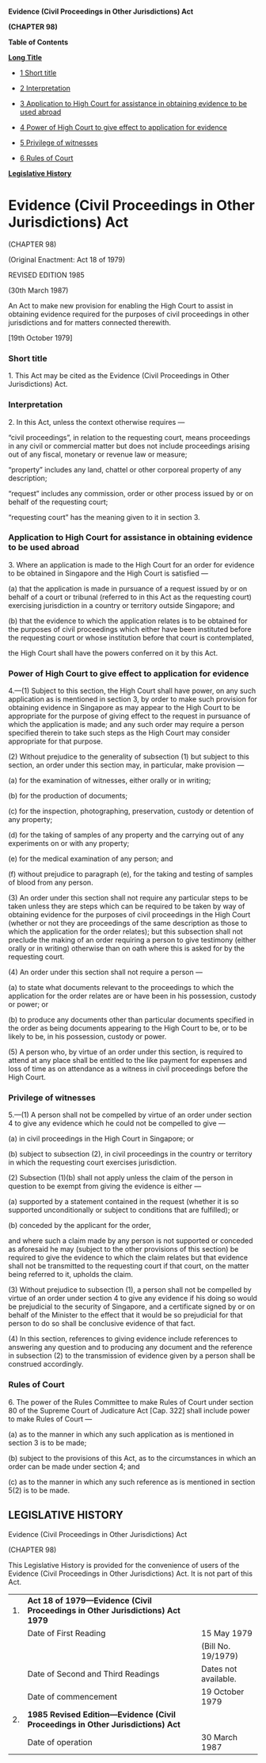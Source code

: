 **Evidence (Civil Proceedings in Other Jurisdictions) Act**

**(CHAPTER 98)**

**Table of Contents**

[**Long Title**](#Evidence-Civil-Proceedings-in-Other-Jurisdictions-Act)

- [1 Short title](#Short-title)

- [2 Interpretation](#Interpretation)

- [3 Application to High Court for assistance in obtaining evidence to be used abroad](#Application-to-High-Court-for-assistance-in-obtaining-evidence-to-be-used-abroad)

- [4 Power of High Court to give effect to application for evidence](#Power-of-High-Court-to-give-effect-to-application-for-evidence)

- [5 Privilege of witnesses](#Privilege-of-witnesses)

- [6 Rules of Court](#Rules-of-Court)

[**Legislative History**](#Legislative-History)

# Evidence (Civil Proceedings in Other Jurisdictions) Act

(CHAPTER 98)

(Original Enactment: Act 18 of 1979)

REVISED EDITION 1985

(30th March 1987)

An Act to make new provision for enabling the High Court to assist in obtaining evidence required for the purposes of civil proceedings in other jurisdictions and for matters connected therewith.

[19th October 1979]

### Short title

1\. This Act may be cited as the Evidence (Civil Proceedings in Other Jurisdictions) Act.

### Interpretation

2\. In this Act, unless the context otherwise requires —

“civil proceedings”, in relation to the requesting court, means proceedings in any civil or commercial matter but does not include proceedings arising out of any fiscal, monetary or revenue law or measure;

“property” includes any land, chattel or other corporeal property of any description;

“request” includes any commission, order or other process issued by or on behalf of the requesting court;

“requesting court” has the meaning given to it in section 3.

### Application to High Court for assistance in obtaining evidence to be used abroad

3\. Where an application is made to the High Court for an order for evidence to be obtained in Singapore and the High Court is satisfied —

(a) that the application is made in pursuance of a request issued by or on behalf of a court or tribunal (referred to in this Act as the requesting court) exercising jurisdiction in a country or territory outside Singapore; and

(b) that the evidence to which the application relates is to be obtained for the purposes of civil proceedings which either have been instituted before the requesting court or whose institution before that court is contemplated,

the High Court shall have the powers conferred on it by this Act.

### Power of High Court to give effect to application for evidence

4\.—(1) Subject to this section, the High Court shall have power, on any such application as is mentioned in section 3, by order to make such provision for obtaining evidence in Singapore as may appear to the High Court to be appropriate for the purpose of giving effect to the request in pursuance of which the application is made; and any such order may require a person specified therein to take such steps as the High Court may consider appropriate for that purpose.

(2) Without prejudice to the generality of subsection (1) but subject to this section, an order under this section may, in particular, make provision —

(a) for the examination of witnesses, either orally or in writing;

(b) for the production of documents;

(c) for the inspection, photographing, preservation, custody or detention of any property;

(d) for the taking of samples of any property and the carrying out of any experiments on or with any property;

(e) for the medical examination of any person; and

(f) without prejudice to paragraph (e), for the taking and testing of samples of blood from any person.

(3) An order under this section shall not require any particular steps to be taken unless they are steps which can be required to be taken by way of obtaining evidence for the purposes of civil proceedings in the High Court (whether or not they are proceedings of the same description as those to which the application for the order relates); but this subsection shall not preclude the making of an order requiring a person to give testimony (either orally or in writing) otherwise than on oath where this is asked for by the requesting court.

(4) An order under this section shall not require a person —

(a) to state what documents relevant to the proceedings to which the application for the order relates are or have been in his possession, custody or power; or

(b) to produce any documents other than particular documents specified in the order as being documents appearing to the High Court to be, or to be likely to be, in his possession, custody or power.

(5) A person who, by virtue of an order under this section, is required to attend at any place shall be entitled to the like payment for expenses and loss of time as on attendance as a witness in civil proceedings before the High Court.

### Privilege of witnesses

5\.—(1) A person shall not be compelled by virtue of an order under section 4 to give any evidence which he could not be compelled to give —

(a) in civil proceedings in the High Court in Singapore; or

(b) subject to subsection (2), in civil proceedings in the country or territory in which the requesting court exercises jurisdiction.

(2) Subsection (1)(b) shall not apply unless the claim of the person in question to be exempt from giving the evidence is either —

(a) supported by a statement contained in the request (whether it is so supported unconditionally or subject to conditions that are fulfilled); or

(b) conceded by the applicant for the order,

and where such a claim made by any person is not supported or conceded as aforesaid he may (subject to the other provisions of this section) be required to give the evidence to which the claim relates but that evidence shall not be transmitted to the requesting court if that court, on the matter being referred to it, upholds the claim.

(3) Without prejudice to subsection (1), a person shall not be compelled by virtue of an order under section 4 to give any evidence if his doing so would be prejudicial to the security of Singapore, and a certificate signed by or on behalf of the Minister to the effect that it would be so prejudicial for that person to do so shall be conclusive evidence of that fact.

(4) In this section, references to giving evidence include references to answering any question and to producing any document and the reference in subsection (2) to the transmission of evidence given by a person shall be construed accordingly.

### Rules of Court

6\. The power of the Rules Committee to make Rules of Court under section 80 of the Supreme Court of Judicature Act [Cap. 322] shall include power to make Rules of Court —

(a) as to the manner in which any such application as is mentioned in section 3 is to be made;

(b) subject to the provisions of this Act, as to the circumstances in which an order can be made under section 4; and

(c) as to the manner in which any such reference as is mentioned in section 5(2) is to be made.

## LEGISLATIVE HISTORY

Evidence (Civil Proceedings in Other Jurisdictions) Act

(CHAPTER 98)

This Legislative History is provided for the convenience of users of the Evidence (Civil Proceedings in Other Jurisdictions) Act. It is not part of this Act.

||||
|:-|:-|:-|
|1.|**Act 18 of 1979—Evidence (Civil Proceedings in Other Jurisdictions) Act 1979**|
||Date of First Reading|15 May 1979|
|||(Bill No. 19/1979)|
||Date of Second and Third Readings|Dates not available.|
||Date of commencement|19 October 1979|
|2.|**1985 Revised Edition—Evidence (Civil Proceedings in Other Jurisdictions) Act**|
||Date of operation|30 March 1987|

